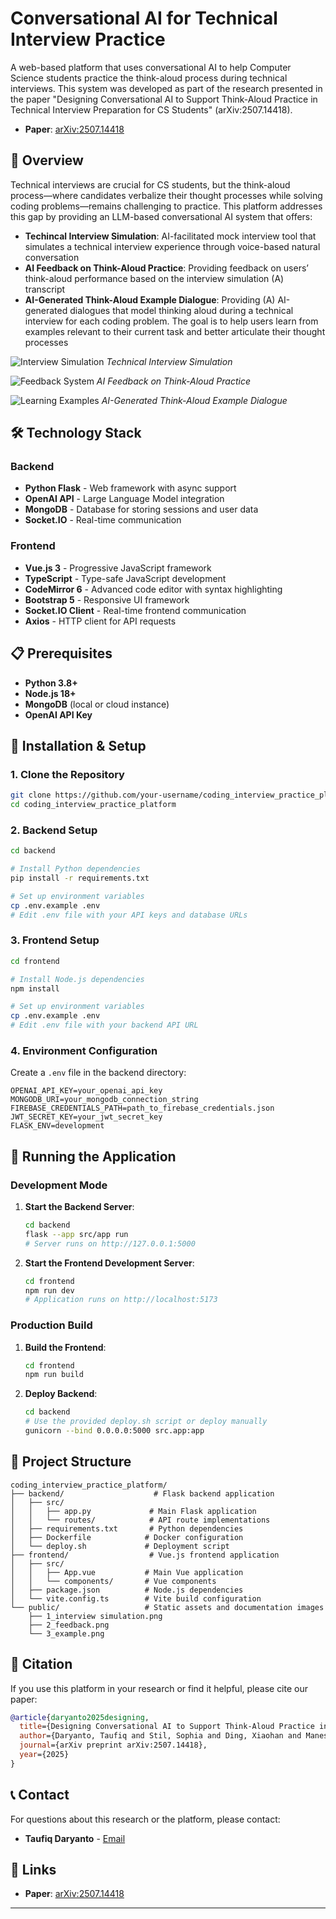 # Conversational AI for Technical Interview Practice

A web-based platform that uses conversational AI to help Computer Science students practice the think-aloud process during technical interviews. This system was developed as part of the research presented in the paper "Designing Conversational AI to Support Think-Aloud Practice in Technical Interview Preparation for CS Students" (arXiv:2507.14418).
- **Paper**: [arXiv:2507.14418](https://arxiv.org/abs/2507.14418)

## 🎯 Overview

Technical interviews are crucial for CS students, but the think-aloud process—where candidates verbalize their thought processes while solving coding problems—remains challenging to practice. This platform addresses this gap by providing an LLM-based conversational AI system that offers:

- **Techincal Interview Simulation**: AI-facilitated mock interview tool that simulates a technical interview experience through  voice-based natural conversation
- **AI Feedback on Think-Aloud Practice**: Providing feedback on users’ think-aloud performance based on the interview simulation (A) transcript
- **AI-Generated Think-Aloud Example Dialogue**: Providing (A) AI-generated dialogues that model thinking aloud during a technical interview for each coding problem. The goal is to help users learn from examples relevant to their current task and better articulate their thought processes

![Interview Simulation](public/1_interview%20simulation.png)
*Technical Interview Simulation*

![Feedback System](public/2_feedback.png)
*AI Feedback on Think-Aloud Practice*

![Learning Examples](public/3_example.png)
*AI-Generated Think-Aloud Example Dialogue*



## 🛠️ Technology Stack

### Backend
- **Python Flask** - Web framework with async support
- **OpenAI API** - Large Language Model integration
- **MongoDB** - Database for storing sessions and user data
- **Socket.IO** - Real-time communication


### Frontend
- **Vue.js 3** - Progressive JavaScript framework
- **TypeScript** - Type-safe JavaScript development
- **CodeMirror 6** - Advanced code editor with syntax highlighting
- **Bootstrap 5** - Responsive UI framework
- **Socket.IO Client** - Real-time frontend communication
- **Axios** - HTTP client for API requests

## 📋 Prerequisites

- **Python 3.8+**
- **Node.js 18+**
- **MongoDB** (local or cloud instance)
- **OpenAI API Key**


## 🔧 Installation & Setup

### 1. Clone the Repository
```bash
git clone https://github.com/your-username/coding_interview_practice_platform.git
cd coding_interview_practice_platform
```

### 2. Backend Setup
```bash
cd backend

# Install Python dependencies
pip install -r requirements.txt

# Set up environment variables
cp .env.example .env
# Edit .env file with your API keys and database URLs
```

### 3. Frontend Setup
```bash
cd frontend

# Install Node.js dependencies
npm install

# Set up environment variables
cp .env.example .env
# Edit .env file with your backend API URL
```

### 4. Environment Configuration

Create a `.env` file in the backend directory:
```env
OPENAI_API_KEY=your_openai_api_key
MONGODB_URI=your_mongodb_connection_string
FIREBASE_CREDENTIALS_PATH=path_to_firebase_credentials.json
JWT_SECRET_KEY=your_jwt_secret_key
FLASK_ENV=development
```

## 🚀 Running the Application

### Development Mode

1. **Start the Backend Server**:
   ```bash
   cd backend
   flask --app src/app run
   # Server runs on http://127.0.0.1:5000
   ```

2. **Start the Frontend Development Server**:
   ```bash
   cd frontend
   npm run dev
   # Application runs on http://localhost:5173
   ```

### Production Build

1. **Build the Frontend**:
   ```bash
   cd frontend
   npm run build
   ```

2. **Deploy Backend**:
   ```bash
   cd backend
   # Use the provided deploy.sh script or deploy manually
   gunicorn --bind 0.0.0.0:5000 src.app:app
   ```

## 📁 Project Structure

```
coding_interview_practice_platform/
├── backend/                    # Flask backend application
│   ├── src/
│   │   ├── app.py             # Main Flask application
│   │   └── routes/            # API route implementations
│   ├── requirements.txt       # Python dependencies
│   ├── Dockerfile            # Docker configuration
│   └── deploy.sh             # Deployment script
├── frontend/                  # Vue.js frontend application
│   ├── src/
│   │   ├── App.vue           # Main Vue application
│   │   └── components/       # Vue components
│   ├── package.json          # Node.js dependencies
│   └── vite.config.ts        # Vite build configuration
└── public/                   # Static assets and documentation images
    ├── 1_interview simulation.png
    ├── 2_feedback.png
    └── 3_example.png
```


## 📝 Citation

If you use this platform in your research or find it helpful, please cite our paper:

```bibtex
@article{daryanto2025designing,
  title={Designing Conversational AI to Support Think-Aloud Practice in Technical Interview Preparation for CS Students},
  author={Daryanto, Taufiq and Stil, Sophia and Ding, Xiaohan and Manesh, Daniel and Lee, Sang Won and Lee, Tim and Lunn, Stephanie and Rodriguez, Sarah and Brown, Chris},
  journal={arXiv preprint arXiv:2507.14418},
  year={2025}
}
```


## 📞 Contact

For questions about this research or the platform, please contact:

- **Taufiq Daryanto** - [Email](mailto:taufiqhd@vt.edu)

## 🔗 Links

- **Paper**: [arXiv:2507.14418](https://arxiv.org/abs/2507.14418)

---

